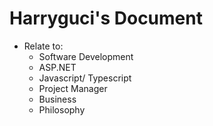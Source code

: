 # Harryguci's Document

- Relate to:
  - Software Development
  - ASP.NET
  - Javascript/ Typescript
  - Project Manager
  - Business
  - Philosophy
